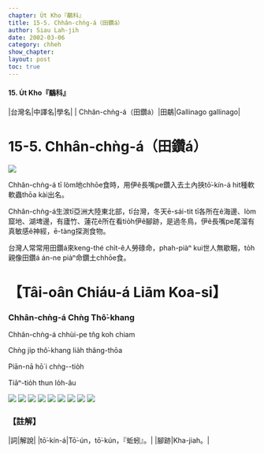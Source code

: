 ```yaml
---
chapter: U̍t Kho『鷸科』
title: 15-5. Chhân-chǹg-á（田鑽á）
author: Siau Lah-jih
date: 2002-03-06
category: chheh
show_chapter: 
layout: post
toc: true
---
```


#### 15. U̍t Kho『鷸科』


|台灣名|中譯名|學名|
| Chhân-chǹg-á（田鑽á）|田鷸|Gallinago gallinago|


# 15-5. Chhân-chǹg-á（田鑽á）


![](../too5/15/15-5-6.Chhân-chǹg-á.jpg)


Chhân-chǹg-á tī lòm地chhōe食時，用伊ê長嘴pe鑽入去土內挾tō͘-kín-á hit種軟軟蟲thōa kài出名。

Chhân-chǹg-á生湠tī亞洲大陸東北部，tī台灣，冬天ē-sái-tit tī各所在ê海邊、lòm窟地、湖埤邊，有廬竹、蓮花ê所在看tio̍h伊ê腳跡，是過冬鳥，伊ê長嘴pe尾溜有真敏感ê神經，ē-tàng探測食物。

台灣人常常用田鑽á來keng-thé chi̍t-ê人勞碌命，phah-piàⁿ kui世人無歇睏，to̍h親像田鑽á án-ne piàⁿ命鑽土chhōe食。



# 【Tâi-oân Chiáu-á Liām Koa-si】

### **Chhân-chǹg-á Chǹg Thô͘-khang**

Chhân-chǹg-á chhùi-pe tn̂g koh chiam

Chǹg ji̍p thô͘-khang lia̍h thâng-thōa

Piān-nā hō͘ i chǹg--tio̍h

Tiāⁿ-tio̍h thun lo̍h-âu




![](../too5/15/15-5-5.Chhân-chǹg-á.jpg)
![](../too5/15/15-5-3.Chhân-chǹg-á.jpg)
![](../too5/15/15-5-4.Chhân-chǹg-á.jpg)
![](../too5/15/15-5-2.Chhân-chǹg-á.jpg)
![](../too5/15/15-5-10.Chhân-chǹg-á.jpg)
![](../too5/15/15-5-1.Chhân-chǹg-á.jpg)
![](../too5/15/15-5-8.Chhân-chǹg-á.jpg)
![](../too5/15/15-5-9.Chhân-chǹg-á.jpg)
![](../too5/15/15-5-7.Chhân-chǹg-á.jpg)




### 【註解】

|詞|解說|
|tō͘-kín-á|Tō͘-ún，tō͘-kún，『蚯蚓』。|
|腳跡|Kha-jiah。|

